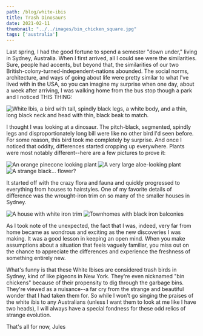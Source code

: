 ```yaml
---
path: /blog/white-ibis
title: Trash Dinosaurs
date: 2021-02-11
thumbnail: "../../images/bin_chicken_square.jpg"
tags: ['australia']
---
```


Last spring, I had the good fortune to spend a semester "down under," living in Sydney, Australia.  When I first arrived, all I could see were the similarities.  Sure, people had accents, but beyond that, the similarities of our two British-colony-turned-independent-nations abounded.  The social norms, architecture, and ways of going about life were pretty similar to what I've lived with in the USA, so you can imagine my surprise when one day, about a week after arriving, I was walking home from the bus stop though a park and I noticed THIS THING: 

![White Ibis, a bird with tall, spindly black legs, a white body, and a thin, long black neck and head with thin, black beak to match.](../../images/bin_chicken.jpg)

I thought I was looking at a dinosaur.  The pitch-black, segmented, spindly legs and disproportionately long bill were like no other bird I'd seen before.  For some reason, this bird took me completely by surprise.  And once I noticed that oddity, differences started cropping up everywhere.  Plants were most notably different--here are a few pictures to prove it: 

![An orange pinecone looking plant](../../images/orange.jpg)
![A very large aloe-looking plant](../../images/aloe.jpg)
![A strange black... flower?](../../images/black.jpg)

It started off with the crazy flora and fauna and quickly progressed to everything from houses to hairstyles. One of my favorite details of difference was the wrought-iron trim on so many of the smaller houses in Sydney. 

![A house with white iron trim](../../images/trim.jpg)
![Townhomes with black iron balconies](../../images/balconies.jpg)

As I took note of the unexpected, the fact that I was, indeed, very far from home became as wondrous and exciting as the new discoveries I was making.  It was a good lesson in keeping an open mind.  When you make assumptions about a situation that feels vaguely familiar, you miss out on the chance to appreciate the differences and experience the freshness of something entirely new.  

What's funny is that these White Ibises are considered trash birds in Sydney, kind of like pigeons in New York. They're even nicknamed "bin chickens" because of their propensity to dig through the garbage bins.  They're viewed as a nuisance--a far cry from the strange and beautiful wonder that I had taken them for.  So while I won't go singing the praises of the white ibis to any Australians (unless I want them to look at me like I have two heads), I will always have a special fondness for these odd relics of strange evolution. 

That's all for now, 
Jules